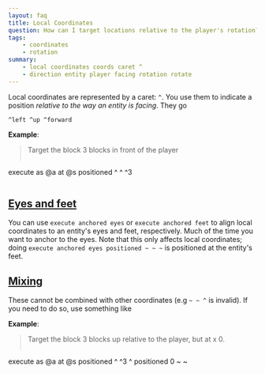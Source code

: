 ```yaml
---
layout: faq
title: Local Coordinates
question: How can I target locations relative to the player's rotation?
tags:
    - coordinates
    - rotation
summary:
    - local coordinates coords caret ^
    - direction entity player facing rotation rotate
---
```


Local coordinates are represented by a caret: `^`. You use them to indicate a position *relative to the way an entity is facing*. They go

```
^left ^up ^forward
```

**Example**:
> Target the block 3 blocks in front of the player
>
> ```
execute as @a at @s positioned ^ ^ ^3
> ```

## [Eyes and feet](#anchor)

You can use `execute anchored eyes` or `execute anchored feet` to align local coordinates to an entity's eyes and feet, respectively. Much of the time you want to anchor to the eyes. Note that this only affects local coordinates; doing `execute anchored eyes positioned ~ ~ ~` is positioned at the entity's feet.

## [Mixing](#mixing)

These cannot be combined with other coordinates (e.g `~ ~ ^` is invalid). If you need to do so, use something like

**Example**:
> Target the block 3 blocks up relative to the player, but at x 0.
>
> ```
execute as @a at @s positioned ^ ^3 ^ positioned 0 ~ ~
> ```